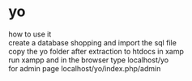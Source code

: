 # yo

how to use it<br>
create a database shopping and import the sql file<br>
copy the yo folder after extraction to htdocs in xamp<br>
run xampp and in the browser type localhost/yo<br>
for admin page localhost/yo/index.php/admin
